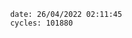 

                date: 26/04/2022 02:11:45
                cycles: 101880

                         